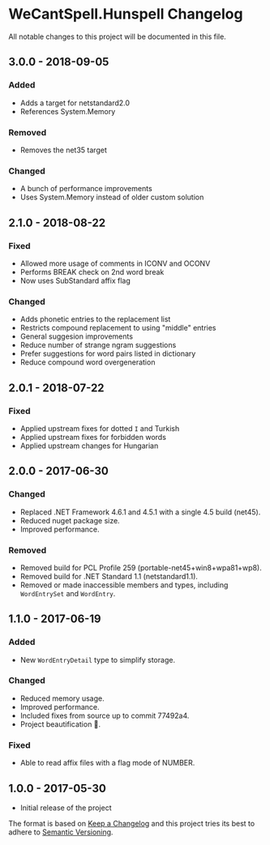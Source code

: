 # WeCantSpell.Hunspell Changelog

All notable changes to this project will be documented in this file.

## 3.0.0 - 2018-09-05
### Added
- Adds a target for netstandard2.0
- References System.Memory

### Removed
- Removes the net35 target

### Changed
- A bunch of performance improvements
- Uses System.Memory instead of older custom solution

## 2.1.0 - 2018-08-22
### Fixed
- Allowed more usage of comments in ICONV and OCONV
- Performs BREAK check on 2nd word break
- Now uses SubStandard affix flag

### Changed
- Adds phonetic entries to the replacement list
- Restricts compound replacement to using "middle" entries
- General suggesion improvements
- Reduce number of strange ngram suggestions
- Prefer suggestions for word pairs listed in dictionary
- Reduce compound word overgeneration

## 2.0.1 - 2018-07-22
### Fixed
- Applied upstream fixes for dotted `I` and Turkish
- Applied upstream fixes for forbidden words
- Applied upstream changes for Hungarian

## 2.0.0 - 2017-06-30
### Changed
- Replaced .NET Framework 4.6.1 and 4.5.1 with a single 4.5 build (net45).
- Reduced nuget package size.
- Improved performance.

### Removed
- Removed build for PCL Profile 259 (portable-net45+win8+wpa81+wp8).
- Removed build for .NET Standard 1.1 (netstandard1.1).
- Removed or made inaccessible members and types, including `WordEntrySet` and `WordEntry`.

## 1.1.0 - 2017-06-19
### Added
- New `WordEntryDetail` type to simplify storage.

### Changed
- Reduced memory usage.
- Improved performance.
- Included fixes from source up to commit 77492a4.
- Project beautification 🐝.

### Fixed
- Able to read affix files with a flag mode of NUMBER.

## 1.0.0 - 2017-05-30
- Initial release of the project

The format is based on [Keep a Changelog](http://keepachangelog.com/) and this project tries its best to adhere to [Semantic Versioning](http://semver.org/).
